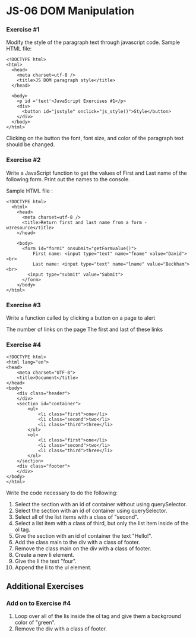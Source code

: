 # JS-06 DOM Manipulation

### Exercise #1

Modify the style of the paragraph text through javascript code.
Sample HTML file:
```
<!DOCTYPE html>
<html>
  <head>
    <meta charset=utf-8 />
    <title>JS DOM paragraph style</title>
  </head> 
  
  <body>
    <p id ='text'>JavaScript Exercises #1</p> 
    <div>
      <button id="jsstyle" onclick="js_style()">Style</button>
    </div>
  </body>
</html>
```
Clicking on the button the font, font size, and color of the paragraph text should be changed.

### Exercise #2

Write a JavaScript function to get the values of First and Last name of the following form.
Print out the names to the console.

Sample HTML file :
```
<!DOCTYPE html>
  <html>
    <head>
      <meta charset=utf-8 />
      <title>Return first and last name from a form - w3resource</title>
    </head>
    
    <body>
      <form id="form1" onsubmit="getFormvalue()">
          First name: <input type="text" name="fname" value="David"><br>
          Last name: <input type="text" name="lname" value="Beckham"><br>
        <input type="submit" value="Submit">
      </form>
    </body>
</html>
```

### Exercise #3

Write a function called by clicking a button on a page to alert

The number of links on the page
The first and last of these links

### Exercise #4

```
<!DOCTYPE html>
<html lang="en">
<head>
    <meta charset="UTF-8">
    <title>Document</title>
</head>
<body>
    <div class="header">
    </div>
    <section id="container">
        <ul>
            <li class="first">one</li>
            <li class="second">two</li>
            <li class="third">three</li>
        </ul>
        <ol>
            <li class="first">one</li>
            <li class="second">two</li>
            <li class="third">three</li>
        </ol>
    </section>
    <div class="footer">
    </div>
</body>
</html>
```

Write the code necessary to do the following:

1. Select the section with an id of container without using querySelector.
2. Select the section with an id of container using querySelector.
3. Select all of the list items with a class of "second".
4. Select a list item with a class of third, but only the list item inside of the ol tag.
5. Give the section with an id of container the text "Hello!".
6. Add the class main to the div with a class of footer.
7. Remove the class main on the div with a class of footer.
8. Create a new li element.
9. Give the li the text "four".
10. Append the li to the ul element.

## Additional Exercises

### Add on to Exercise #4 
1. Loop over all of the lis inside the ol tag and give them a background color of "green".
2. Remove the div with a class of footer.
